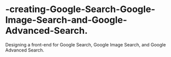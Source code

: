 # -creating-Google-Search-Google-Image-Search-and-Google-Advanced-Search.
Designing a front-end for Google Search, Google Image Search, and Google Advanced Search.

